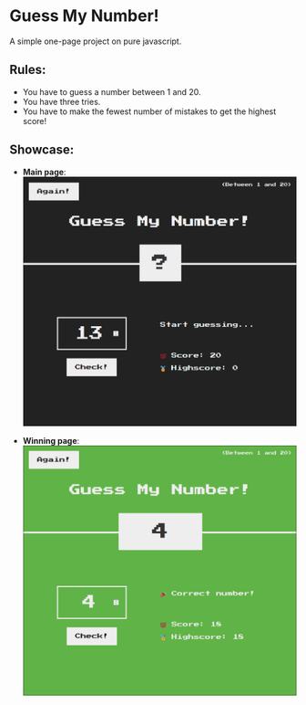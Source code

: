 # Guess My Number!

A simple one-page project on pure javascript.

## Rules:

- You have to guess a number between 1 and 20.
- You have three tries.
- You have to make the fewest number of mistakes to get the highest score!

## Showcase:

- **Main page**:
  ![Screenshot 1](./images/image1.png)

- **Winning page**:
  ![Screenshot 1](./images/image2.png)
